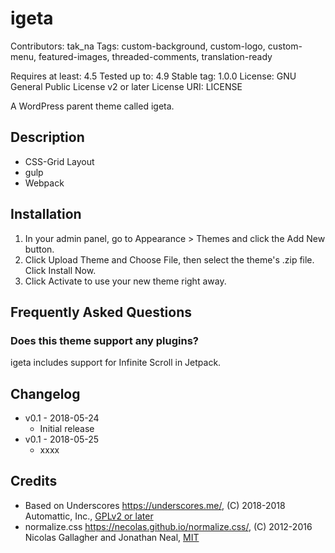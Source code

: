 # igeta

Contributors: tak_na
Tags: custom-background, custom-logo, custom-menu, featured-images, threaded-comments, translation-ready

Requires at least: 4.5
Tested up to: 4.9
Stable tag: 1.0.0
License: GNU General Public License v2 or later
License URI: LICENSE

A WordPress parent theme called igeta.


Description
------------------------------------------------------------

* CSS-Grid Layout
* gulp
* Webpack


Installation
------------------------------------------------------------

1. In your admin panel, go to Appearance > Themes and click the Add New button.
2. Click Upload Theme and Choose File, then select the theme's .zip file. Click Install Now.
3. Click Activate to use your new theme right away.


Frequently Asked Questions
------------------------------------------------------------

### Does this theme support any plugins?

igeta includes support for Infinite Scroll in Jetpack.


Changelog
------------------------------------------------------------

* v0.1 - 2018-05-24
  - Initial release
* v0.1 - 2018-05-25
  - xxxx


Credits
------------------------------------------------------------

* Based on Underscores https://underscores.me/, (C) 2018-2018 Automattic, Inc., [GPLv2 or later](https://www.gnu.org/licenses/gpl-2.0.html)
* normalize.css https://necolas.github.io/normalize.css/, (C) 2012-2016 Nicolas Gallagher and Jonathan Neal, [MIT](https://opensource.org/licenses/MIT)
